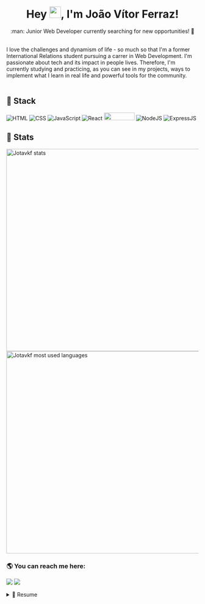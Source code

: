 <h1 align="center">Hey <img src="https://raw.githubusercontent.com/kaueMarques/kaueMarques/master/hi.gif" width="30px">, I'm João Vítor Ferraz!</h1>

<p align="center"> :man: Junior Web Developer currently searching for new opportunities! 🔭</p
<br></br>
I love the challenges and dynamism of life - so much so that I'm a former International Relations student pursuing a carrer in Web Development. I'm passionate about tech and its impact in people lives. Therefore, I'm currently studying and practicing, as you can see in my projects, ways to implement what I learn in real life and powerful tools for the community.
<br></br>

## :floppy_disk: Stack

![HTML](https://img.shields.io/badge/HTML5-E34F26?style=flat-square&logo=html5&logoColor=white) 
![CSS](https://img.shields.io/badge/CSS3-1572B6?style=flat-square&logo=css3&logoColor=white)
![JavaScript](https://img.shields.io/badge/JavaScript-F7DF1E?style=flat-square&logo=javascript&logoColor=black)
![React](https://img.shields.io/badge/React-20232A?style=flat-square&logo=react&logoColor=61DAFB)
<img height="20px" width="80px" src="https://img.shields.io/badge/Tailwind_CSS-38B2AC?style=for-the-badge&logo=tailwind-css&logoColor=white" />
![NodeJS](https://img.shields.io/badge/Node.js-43853D?style=flat-square&logo=node.js&logoColor=white)
![ExpressJS](https://img.shields.io/badge/Express.js-404D59?style=flat-square&logo=express&logoColor=white)

## :crystal_ball: Stats

<p align="left">
<img width="530em" src="https://github-readme-stats.vercel.app/api?username=jotavkf&show_icons=true&theme=vision-friendly-dark" alt="Jotavkf stats"/>
<img width="530em" src="https://github-readme-stats.vercel.app/api/top-langs/?username=jotavkf&layout=compact&theme=vision-friendly-dark" alt="Jotavkf most used languages"/>
</p>

### :earth_americas: You can reach me here:

<a href="mailto:jvkferraz@gmail.com"><img src="https://img.shields.io/badge/Gmail-D14836?style=for-the-badge&logo=gmail&logoColor=white"/></a>
<a href="https://linkedin.com/in/jvkf"><img src="https://img.shields.io/badge/LinkedIn-0077B5?style=for-the-badge&logo=linkedin&logoColor=white"/></a>

<details>
  <summary>📃 Resume</summary>


## Education

- 📖 **Bootcamp Full-stack Web Development**\
📆 Jan 2022 - Mar 2022 (Full-time)\
📍 **Ironhack Brazil**

</details>
